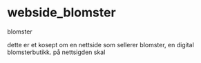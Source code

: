 # webside_blomster
blomster

dette er et kosept om en nettside som sellerer blomster, en digital blomsterbutikk.
på nettsigden skal 
